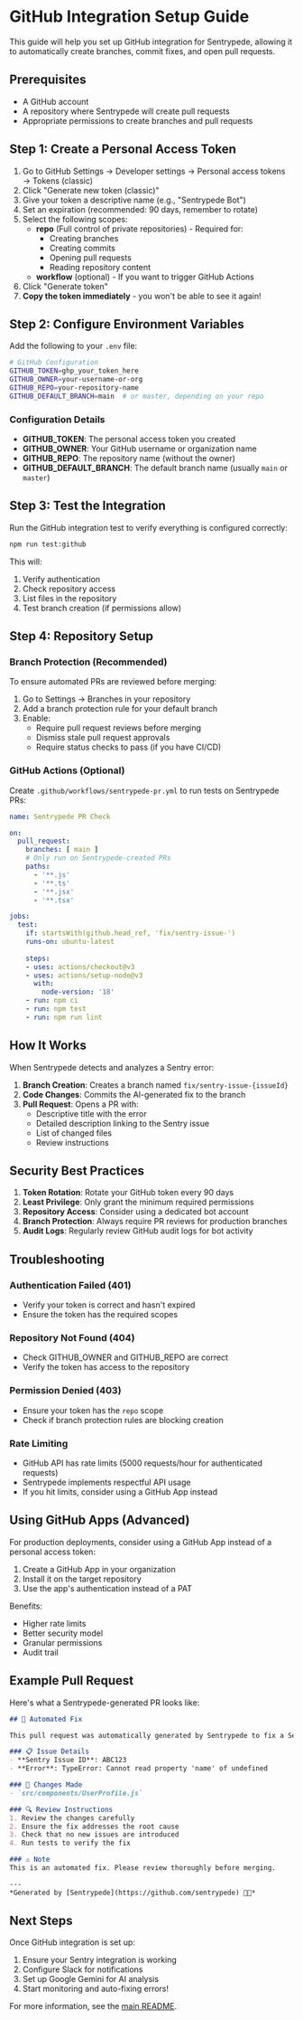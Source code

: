 # GitHub Integration Setup Guide

This guide will help you set up GitHub integration for Sentrypede, allowing it to automatically create branches, commit fixes, and open pull requests.

## Prerequisites

- A GitHub account
- A repository where Sentrypede will create pull requests
- Appropriate permissions to create branches and pull requests

## Step 1: Create a Personal Access Token

1. Go to GitHub Settings → Developer settings → Personal access tokens → Tokens (classic)
2. Click "Generate new token (classic)"
3. Give your token a descriptive name (e.g., "Sentrypede Bot")
4. Set an expiration (recommended: 90 days, remember to rotate)
5. Select the following scopes:
   - **repo** (Full control of private repositories) - Required for:
     - Creating branches
     - Creating commits
     - Opening pull requests
     - Reading repository content
   - **workflow** (optional) - If you want to trigger GitHub Actions
6. Click "Generate token"
7. **Copy the token immediately** - you won't be able to see it again!

## Step 2: Configure Environment Variables

Add the following to your `.env` file:

```bash
# GitHub Configuration
GITHUB_TOKEN=ghp_your_token_here
GITHUB_OWNER=your-username-or-org
GITHUB_REPO=your-repository-name
GITHUB_DEFAULT_BRANCH=main  # or master, depending on your repo
```

### Configuration Details

- **GITHUB_TOKEN**: The personal access token you created
- **GITHUB_OWNER**: Your GitHub username or organization name
- **GITHUB_REPO**: The repository name (without the owner)
- **GITHUB_DEFAULT_BRANCH**: The default branch name (usually `main` or `master`)

## Step 3: Test the Integration

Run the GitHub integration test to verify everything is configured correctly:

```bash
npm run test:github
```

This will:
1. Verify authentication
2. Check repository access
3. List files in the repository
4. Test branch creation (if permissions allow)

## Step 4: Repository Setup

### Branch Protection (Recommended)

To ensure automated PRs are reviewed before merging:

1. Go to Settings → Branches in your repository
2. Add a branch protection rule for your default branch
3. Enable:
   - Require pull request reviews before merging
   - Dismiss stale pull request approvals
   - Require status checks to pass (if you have CI/CD)

### GitHub Actions (Optional)

Create `.github/workflows/sentrypede-pr.yml` to run tests on Sentrypede PRs:

```yaml
name: Sentrypede PR Check

on:
  pull_request:
    branches: [ main ]
    # Only run on Sentrypede-created PRs
    paths:
      - '**.js'
      - '**.ts'
      - '**.jsx'
      - '**.tsx'

jobs:
  test:
    if: startsWith(github.head_ref, 'fix/sentry-issue-')
    runs-on: ubuntu-latest
    
    steps:
    - uses: actions/checkout@v3
    - uses: actions/setup-node@v3
      with:
        node-version: '18'
    - run: npm ci
    - run: npm test
    - run: npm run lint
```

## How It Works

When Sentrypede detects and analyzes a Sentry error:

1. **Branch Creation**: Creates a branch named `fix/sentry-issue-{issueId}`
2. **Code Changes**: Commits the AI-generated fix to the branch
3. **Pull Request**: Opens a PR with:
   - Descriptive title with the error
   - Detailed description linking to the Sentry issue
   - List of changed files
   - Review instructions

## Security Best Practices

1. **Token Rotation**: Rotate your GitHub token every 90 days
2. **Least Privilege**: Only grant the minimum required permissions
3. **Repository Access**: Consider using a dedicated bot account
4. **Branch Protection**: Always require PR reviews for production branches
5. **Audit Logs**: Regularly review GitHub audit logs for bot activity

## Troubleshooting

### Authentication Failed (401)
- Verify your token is correct and hasn't expired
- Ensure the token has the required scopes

### Repository Not Found (404)
- Check GITHUB_OWNER and GITHUB_REPO are correct
- Verify the token has access to the repository

### Permission Denied (403)
- Ensure your token has the `repo` scope
- Check if branch protection rules are blocking creation

### Rate Limiting
- GitHub API has rate limits (5000 requests/hour for authenticated requests)
- Sentrypede implements respectful API usage
- If you hit limits, consider using a GitHub App instead

## Using GitHub Apps (Advanced)

For production deployments, consider using a GitHub App instead of a personal access token:

1. Create a GitHub App in your organization
2. Install it on the target repository
3. Use the app's authentication instead of a PAT

Benefits:
- Higher rate limits
- Better security model
- Granular permissions
- Audit trail

## Example Pull Request

Here's what a Sentrypede-generated PR looks like:

```markdown
## 🤖 Automated Fix

This pull request was automatically generated by Sentrypede to fix a Sentry issue.

### 📋 Issue Details
- **Sentry Issue ID**: ABC123
- **Error**: TypeError: Cannot read property 'name' of undefined

### 📝 Changes Made
- `src/components/UserProfile.js`

### 🔍 Review Instructions
1. Review the changes carefully
2. Ensure the fix addresses the root cause
3. Check that no new issues are introduced
4. Run tests to verify the fix

### ⚠️ Note
This is an automated fix. Please review thoroughly before merging.

---
*Generated by [Sentrypede](https://github.com/sentrypede) 🐛🤖*
```

## Next Steps

Once GitHub integration is set up:

1. Ensure your Sentry integration is working
2. Configure Slack for notifications
3. Set up Google Gemini for AI analysis
4. Start monitoring and auto-fixing errors!

For more information, see the [main README](../README.md). 